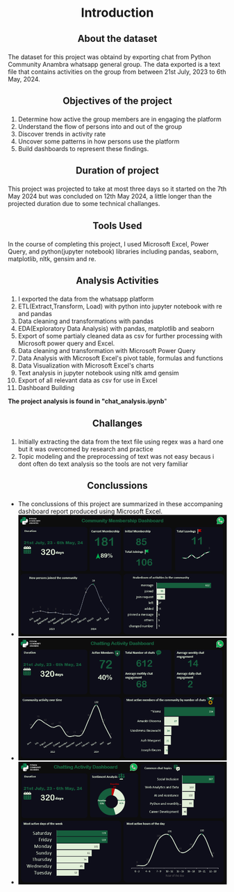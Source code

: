 # <p align="center" style="margin-top: 0px;"> Introduction

## <p align="center">About the dataset

The dataset for this project was obtaind by exporting chat from Python Community Anambra whatsapp general group. The data exported is a text file that contains activities on the group from between 21st July, 2023 to 6th May, 2024.

## <p align="center">Objectives of the project

1. Determine how active the group members are in engaging the platform
2. Understand the flow of persons into and out of the group
3. Discover trends in activity rate
4. Uncover some patterns in how persons use the platform
5. Build dashboards to represent these findings.

## <p align="center">Duration of project

This project was projected to take at most three days so it started on the 7th May 2024 but was concluded on 12th May 2024, a little longer than the projected duration due to some technical challanges.

## <p align="center">Tools Used

In the course of completing this project, I used Microsoft Excel, Power Query, and python(jupyter notebook) libraries including pandas, seaborn, matplotlib, nltk, gensim and re.

## <p align="center" style="margin-top: 0px;"> Analysis Activities

1. I exported the data from the whatsapp platform
2. ETL(Extract,Transform, Load) with python into jupyter notebook with re and pandas
3. Data cleaning and transformations with pandas
4. EDA(Exploratory Data Analysis) with pandas, matplotlib and seaborn
5. Export of some partialy cleaned data as csv for further processing with Microsoft power query and Excel.
6. Data cleaning and transformation with Microsoft Power Query
7. Data Analysis with Microsoft Excel's pivot table, formulas and functions
8. Data Visualization with Microsoft Excel's charts
9. Text analysis in jupyter notebook using nltk amd gensim
10. Export of all relevant data as csv for use in Excel
11. Dashboard Building

**The project analysis is found in "chat_analysis.ipynb**"

## <p align="center">Challanges

1. Initially extracting the data from the text file using regex was a hard one but it was overcomed by research and practice
2. Topic modeling and the preprocessing of text was not easy becaus i dont often do text analysis so the tools are not very familiar

## <p align="center">Conclussions

- The conclussions of this project are summarized in these accompaning dashboard report produced using Microsoft Excel.
- ![Community membership dashboard](dash_1.png)
- ![Chatting Activities dashboard](dash_2.png)
- ![Chatting Activities dashboard](dash_3.png)
